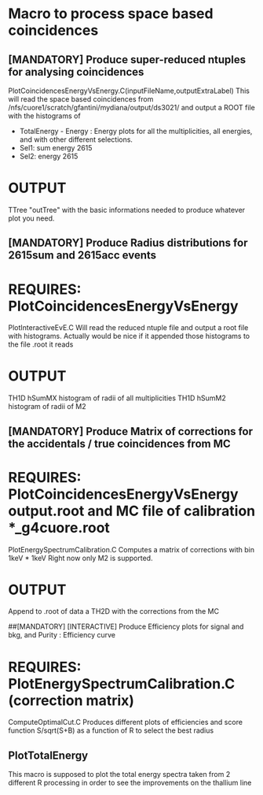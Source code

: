 # Macro to process space based coincidences

## [MANDATORY] Produce super-reduced ntuples for analysing coincidences
PlotCoincidencesEnergyVsEnergy.C(inputFileName,outputExtraLabel)
This will read the space based coincidences from /nfs/cuore1/scratch/gfantini/mydiana/output/ds3021/ and output a ROOT file with the histograms of
- TotalEnergy - Energy : Energy plots for all the multiplicities, all energies, and with other different selections.
- Sel1: sum energy 2615
- Sel2: energy 2615
# OUTPUT
TTree "outTree" with the basic informations needed to produce whatever plot you need.

## [MANDATORY] Produce Radius distributions for 2615sum and 2615acc events
# REQUIRES:   PlotCoincidencesEnergyVsEnergy
PlotInteractiveEvE.C
Will read the reduced ntuple file and output a root file with histograms.
Actually would be nice if it appended those histograms to the file .root it reads
# OUTPUT
TH1D hSumMX histogram of radii of all multiplicities
TH1D hSumM2 histogram of radii of M2

## [MANDATORY] Produce Matrix of corrections for the accidentals / true coincidences from MC
# REQUIRES:   PlotCoincidencesEnergyVsEnergy output.root and MC file of calibration *_g4cuore.root 
PlotEnergySpectrumCalibration.C
Computes a matrix of corrections with bin 1keV * 1keV
Right now only M2 is supported.
# OUTPUT
Append to .root of data a TH2D with the corrections from the MC

##[MANDATORY] [INTERACTIVE] Produce Efficiency plots for signal and bkg, and Purity : Efficiency curve
# REQUIRES: PlotEnergySpectrumCalibration.C (correction matrix)
ComputeOptimalCut.C
Produces different plots of efficiencies and score function S/sqrt(S+B) as a function of R to select the best radius

## PlotTotalEnergy
This macro is supposed to plot the total energy spectra taken from 2 different R processing in order to see the improvements on the thallium line 